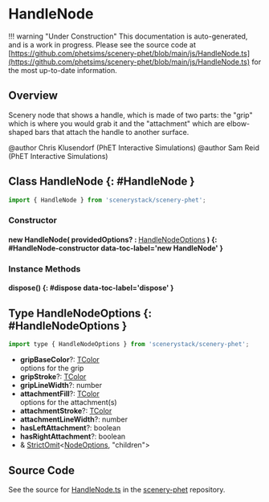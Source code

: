 # HandleNode

!!! warning "Under Construction"
    This documentation is auto-generated, and is a work in progress. Please see the source code at
    [https://github.com/phetsims/scenery-phet/blob/main/js/HandleNode.ts](https://github.com/phetsims/scenery-phet/blob/main/js/HandleNode.ts) for the most up-to-date information.

## Overview

Scenery node that shows a handle, which is made of two parts: the "grip" which is where you would grab it and the
"attachment" which are elbow-shaped bars that attach the handle to another surface.

@author Chris Klusendorf (PhET Interactive Simulations)
@author Sam Reid (PhET Interactive Simulations)

## Class HandleNode {: #HandleNode }


```js
import { HandleNode } from 'scenerystack/scenery-phet';
```
### Constructor

#### new HandleNode( providedOptions? : <span style="font-weight: 400;">[HandleNodeOptions](../scenery-phet/HandleNode.md#HandleNodeOptions)</span> ) {: #HandleNode-constructor data-toc-label='new HandleNode' }

### Instance Methods

#### dispose() {: #dispose data-toc-label='dispose' }



## Type HandleNodeOptions {: #HandleNodeOptions }


```js
import type { HandleNodeOptions } from 'scenerystack/scenery-phet';
```


- **gripBaseColor**?: [TColor](../scenery/TColor.md)
<br>  options for the grip
- **gripStroke**?: [TColor](../scenery/TColor.md)
- **gripLineWidth**?: <span style="color: hsla(calc(var(--md-hue) + 180deg),80%,40%,1);">number</span>
- **attachmentFill**?: [TColor](../scenery/TColor.md)
<br>  options for the attachment(s)
- **attachmentStroke**?: [TColor](../scenery/TColor.md)
- **attachmentLineWidth**?: <span style="color: hsla(calc(var(--md-hue) + 180deg),80%,40%,1);">number</span>
- **hasLeftAttachment**?: <span style="color: hsla(calc(var(--md-hue) + 180deg),80%,40%,1);">boolean</span>
- **hasRightAttachment**?: <span style="color: hsla(calc(var(--md-hue) + 180deg),80%,40%,1);">boolean</span>
- &amp; [StrictOmit](../phet-core/StrictOmit.md)&lt;[NodeOptions](../scenery/Node.md#NodeOptions), "children"&gt;




## Source Code

See the source for [HandleNode.ts](https://github.com/phetsims/scenery-phet/blob/main/js/HandleNode.ts) in the [scenery-phet](https://github.com/phetsims/scenery-phet) repository.
